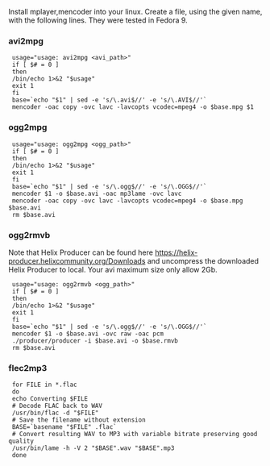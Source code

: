 Install mplayer,mencoder into your linux. Create a file, using the given name, with the following lines. They were tested in Fedora 9.

### avi2mpg
```
 usage="usage: avi2mpg <avi_path>"
 if [ $# = 0 ]
 then
 /bin/echo 1>&2 "$usage"
 exit 1
 fi
 base=`echo "$1" | sed -e 's/\.avi$//' -e 's/\.AVI$//'`
 mencoder -oac copy -ovc lavc -lavcopts vcodec=mpeg4 -o $base.mpg $1
```

### ogg2mpg 
```
 usage="usage: ogg2mpg <ogg_path>"
 if [ $# = 0 ]
 then
 /bin/echo 1>&2 "$usage"
 exit 1
 fi
 base=`echo "$1" | sed -e 's/\.ogg$//' -e 's/\.OGG$//'`
 mencoder $1 -o $base.avi -oac mp3lame -ovc lavc
 mencoder -oac copy -ovc lavc -lavcopts vcodec=mpeg4 -o $base.mpg $base.avi
 rm $base.avi
```

### ogg2rmvb 
Note that Helix Producer can be found here https://helix-producer.helixcommunity.org/Downloads and uncompress the downloaded Helix Producer to local. Your avi maximum size only allow 2Gb. 
```
 usage="usage: ogg2rmvb <ogg_path>"
 if [ $# = 0 ]
 then
 /bin/echo 1>&2 "$usage"
 exit 1
 fi
 base=`echo "$1" | sed -e 's/\.ogg$//' -e 's/\.OGG$//'`
 mencoder $1 -o $base.avi -ovc raw -oac pcm
 ./producer/producer -i $base.avi -o $base.rmvb
 rm $base.avi
```


### flec2mp3 
```
 for FILE in *.flac
 do
 echo Converting $FILE
 # Decode FLAC back to WAV
 /usr/bin/flac -d "$FILE"
 # Save the filename without extension
 BASE=`basename "$FILE" .flac`
 # Convert resulting WAV to MP3 with variable bitrate preserving good quality
 /usr/bin/lame -h -V 2 "$BASE".wav "$BASE".mp3
 done
```
